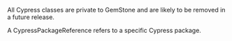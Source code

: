 All Cypress classes are private to GemStone and are likely to be removed in a future release.

A CypressPackageReference refers to a specific Cypress package.